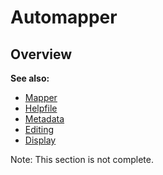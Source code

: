 Automapper
==========


Overview
--------

**See also:**

- [Mapper](/tintin/features/mapper.md)
- [Helpfile](/tintin/features/mapper/helpfile.md)
- [Metadata](/tintin/features/mapper/metadata.md)
- [Editing](/tintin/features/mapper/editing.md)
- [Display](/tintin/features/mapper/display.md)

Note: This section is not complete.
